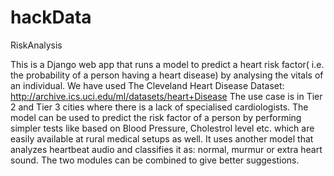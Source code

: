 # hackData

RiskAnalysis

This is a Django web app that runs a model to predict a heart risk factor( i.e. the probability of a person having a heart disease) by analysing the vitals of an individual.
We have used The Cleveland Heart Disease Dataset: http://archive.ics.uci.edu/ml/datasets/heart+Disease
The use case is in Tier 2 and Tier 3 cities where there is a lack of specialised cardiologists. 
The model can be used to predict the risk factor of a person by performing simpler tests like based on Blood Pressure, Cholestrol level etc. which are easily available at rural medical setups as well.
It uses another model that analyzes heartbeat audio and classifies it as: normal, murmur or extra heart sound.
The two modules can be combined to give better suggestions.
